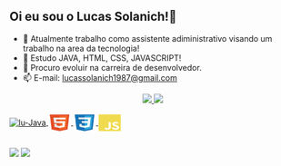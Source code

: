 ## Oi eu sou o Lucas Solanich!👋



- 🔭 Atualmente trabalho como assistente adiministrativo visando um trabalho na area da tecnologia!
- 🌱 Estudo JAVA, HTML, CSS, JAVASCRIPT!
- 🤔 Procuro evoluir na carreira de desenvolvedor.
- 📫 E-mail: lucassolanich1987@gmail.com 
<div align="center">
  <a href="https://github.com/Snolaxlucas">
  <img height="170em" src="https://github-readme-stats.vercel.app/api?username=Snolaxlucas&show_icons=true&theme=dracula&include_all_commits=true&count_private=true"/>
  <img height="140em" src="https://github-readme-stats.vercel.app/api/top-langs/?username=Snolaxlucas&layout=compact&langs_count=7&theme=dracula"/>
</div>
<div style="display: inline_block"><br>
  <img align="center" alt="lu-Java" height="30" width="40" src="https://cdn.jsdelivr.net/gh/devicons/devicon/icons/java/java-original.svg">
  <img align="center" alt="lu-HTML" height="30" width="40" src="https://raw.githubusercontent.com/devicons/devicon/master/icons/html5/html5-original.svg">
  <img align="center" alt="lu-CSS" height="30" width="40" src="https://raw.githubusercontent.com/devicons/devicon/master/icons/css3/css3-original.svg">
  <img align="center" alt="lu-Js" height="30" width="40" src="https://raw.githubusercontent.com/devicons/devicon/master/icons/javascript/javascript-plain.svg">
</div>
  
  ##
 
<div> 
  <a href="https://instagram.com/snolaxlucas" target="_blank"><img src="https://img.shields.io/badge/-Instagram-%23E4405F?style=for-the-badge&logo=instagram&logoColor=white" target="_blank"></a>
  <a href = "mailto:lucassolanich1987@gmail.com"><img src="https://img.shields.io/badge/-Gmail-%23333?style=for-the-badge&logo=gmail&logoColor=white" target="_blank"></a>
  
 
 
</div>
